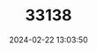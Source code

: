 ---
title: "33138"
category: "Shorea smithiana"
draft: false
date: 2024-02-22 13:03:50
languages:
  English: ["Light Red Meranti"]
---